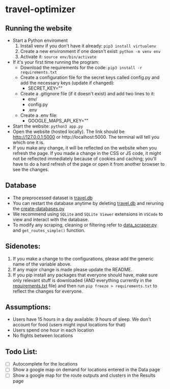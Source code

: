 # travel-optimizer

## Running the website

- Start a Python enviroment
  1. Install venv if you don't have it already: `pip3 install virtualenv`
  2. Create a new environment if one doesn't exist: `python -m venv env`
  3. Activate it: `source env/bin/activate`
- If it's your first time running the program:
  - Download the requirements for the code: `pip3 install -r requirements.txt`
  - Create a configuration file for the secret keys called config.py and add the necessary keys (update if changed):
    - SECRET_KEY="<KEY>"
  - Create a .gitignore file (if it doesn't exist) and add two lines to it:
    - env/
    - config.py
    - .env
  - Create a .env file:
    - GOOGLE_MAPS_API_KEY="<KEY>"
- Start the website: `python3 app.py`
- Open the website (hosted locally). The link should be http://127.0.0.1:5000 or http://localhost:5000. The terminal will tell you which one it is.
- If you make any change, it will be reflected on the website when you refresh the page. If you made a change in the CSS or JS code, it might not be reflected immediately because of cookies and caching; you'll have to do a hard refresh of the page or open it from another browser to see the changes.

## Database
- The preprocessed dataset is [travel.db](/Databases/travel.db)
- You can restart the database anytime by deleting [travel.db](/Databases/travel.db) and reruning the [create-databases.py](/Databases/create-databases.py)
- We recommend using `SQLite` and `SQLite Viewer` extensions in `VSCode` to view and interact with the database.
- To modify any scraping, cleaning or filtering refer to [data_scraper.py](/data_scraper.py) and `get_routes_simple()` function.

## Sidenotes:

1. If you make a change to the configurations, please add the generic name of the variable above.
2. If any major change is made please update the README.
3. If you pip install any packages that everyone should have, make sure only relevant stuff is downloaded (AND everything currently in the [requirements.txt](/requirements.txt) file) and then run `pip freeze > requirements.txt` to reflect the changes for everyone.

## Assumptions:

- Users have 15 hours in a day available: 9 hours of sleep. We don't account for food (users might input locations for that)
- Users spend one hour in each location
- No flights between locations

## Todo List:

- [ ] Autocomplete for the locations
- [ ] Show a google map on demand for locations entered in the Data page
- [ ] Show a google map for the route outputs and clusters in the Results page
